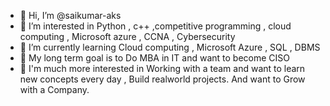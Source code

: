 - 👋 Hi, I’m @saikumar-aks
- 👀 I’m interested in Python , c++ ,competitive programming , cloud computing , Microsoft azure , CCNA , Cybersecurity 
- 🌱 I’m currently learning Cloud computing  , Microsoft Azure , SQL , DBMS
- 💓 My long term goal is to Do MBA in IT and want to become CISO
- 💙 I'm much more interested in Working with a team and want to learn new concepts  every day , Build realworld projects. And want to Grow with a Company.
